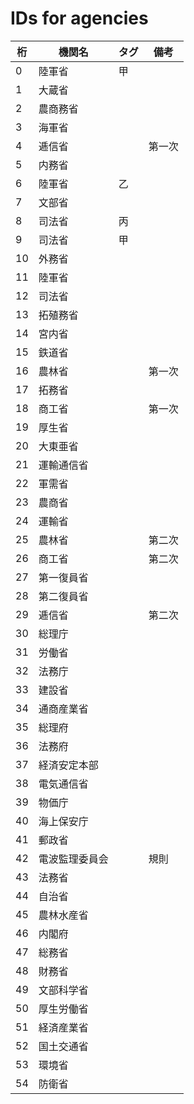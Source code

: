# IDs for agencies

|桁|機関名|タグ|備考|
|--|--|--|--|
|0|陸軍省|甲||
|1|大蔵省|||
|2|農商務省|||
|3|海軍省|||
|4|逓信省||第一次|
|5|内務省|||
|6|陸軍省|乙||
|7|文部省|||
|8|司法省|丙||
|9|司法省|甲||
|10|外務省|||
|11|陸軍省|||
|12|司法省|||
|13|拓殖務省|||
|14|宮内省|||
|15|鉄道省|||
|16|農林省||第一次|
|17|拓務省|||
|18|商工省||第一次|
|19|厚生省|||
|20|大東亜省|||
|21|運輸通信省|||
|22|軍需省|||
|23|農商省|||
|24|運輸省|||
|25|農林省||第二次|
|26|商工省||第二次|
|27|第一復員省|||
|28|第二復員省|||
|29|逓信省||第二次|
|30|総理庁|||
|31|労働省|||
|32|法務庁|||
|33|建設省|||
|34|通商産業省|||
|35|総理府|||
|36|法務府|||
|37|経済安定本部|||
|38|電気通信省|||
|39|物価庁|||
|40|海上保安庁|||
|41|郵政省|||
|42|電波監理委員会||規則|
|43|法務省|||
|44|自治省|||
|45|農林水産省|||
|46|内閣府|||
|47|総務省|||
|48|財務省|||
|49|文部科学省|||
|50|厚生労働省|||
|51|経済産業省|||
|52|国土交通省|||
|53|環境省|||
|54|防衛省|||
